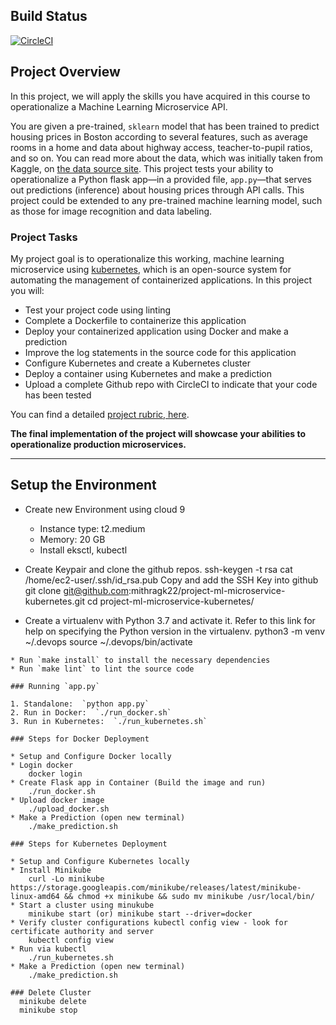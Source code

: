 Build Status
--
[![CircleCI](https://dl.circleci.com/status-badge/img/gh/mithragk22/project-ml-microservice-kubernetes/tree/main.svg?style=svg)](https://dl.circleci.com/status-badge/redirect/gh/mithragk22/project-ml-microservice-kubernetes/tree/main)

## Project Overview

In this project, we will apply the skills you have acquired in this course to operationalize a Machine Learning Microservice API. 

You are given a pre-trained, `sklearn` model that has been trained to predict housing prices in Boston according to several features, such as average rooms in a home and data about highway access, teacher-to-pupil ratios, and so on. You can read more about the data, which was initially taken from Kaggle, on [the data source site](https://www.kaggle.com/c/boston-housing). This project tests your ability to operationalize a Python flask app—in a provided file, `app.py`—that serves out predictions (inference) about housing prices through API calls. This project could be extended to any pre-trained machine learning model, such as those for image recognition and data labeling.

### Project Tasks

My project goal is to operationalize this working, machine learning microservice using [kubernetes](https://kubernetes.io/), which is an open-source system for automating the management of containerized applications. In this project you will:
* Test your project code using linting
* Complete a Dockerfile to containerize this application
* Deploy your containerized application using Docker and make a prediction
* Improve the log statements in the source code for this application
* Configure Kubernetes and create a Kubernetes cluster
* Deploy a container using Kubernetes and make a prediction
* Upload a complete Github repo with CircleCI to indicate that your code has been tested

You can find a detailed [project rubric, here](https://review.udacity.com/#!/rubrics/2576/view).

**The final implementation of the project will showcase your abilities to operationalize production microservices.**

---

## Setup the Environment

* Create new Environment using cloud 9 
  - Instance type: t2.medium
  - Memory: 20 GB 
  - Install eksctl, kubectl

* Create Keypair and clone the github repos.
    ssh-keygen -t rsa
    cat /home/ec2-user/.ssh/id_rsa.pub
    Copy and add the SSH Key into github
    git clone git@github.com:mithragk22/project-ml-microservice-kubernetes.git
    cd project-ml-microservice-kubernetes/
    
* Create a virtualenv with Python 3.7 and activate it. Refer to this link for help on specifying the Python version in the virtualenv.
    python3 -m venv ~/.devops
    source ~/.devops/bin/activate
    
```
* Run `make install` to install the necessary dependencies
* Run `make lint` to lint the source code

### Running `app.py`

1. Standalone:  `python app.py`
2. Run in Docker:  `./run_docker.sh`
3. Run in Kubernetes:  `./run_kubernetes.sh`

### Steps for Docker Deployment

* Setup and Configure Docker locally
* Login docker
    docker login
* Create Flask app in Container (Build the image and run)
    ./run_docker.sh
* Upload docker image
    ./upload_docker.sh
* Make a Prediction (open new terminal)
    ./make_prediction.sh

### Steps for Kubernetes Deployment

* Setup and Configure Kubernetes locally
* Install Minikube 
    curl -Lo minikube https://storage.googleapis.com/minikube/releases/latest/minikube-linux-amd64 && chmod +x minikube && sudo mv minikube /usr/local/bin/
* Start a cluster using minukube
    minikube start (or) minikube start --driver=docker 
* Verify cluster configurations kubectl config view - look for certificate authority and server
    kubectl config view
* Run via kubectl
    ./run_kubernetes.sh
* Make a Prediction (open new terminal)
    ./make_prediction.sh
    
### Delete Cluster
  minikube delete
  minikube stop
